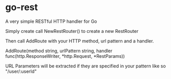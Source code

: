 go-rest
=======

A very simple RESTful HTTP handler for Go

Simply create call NewRestRouter() to create a new RestRouter

Then call AddRoute with your HTTP method, url pattern and a handler.

AddRoute(method string, urlPattern string, handler func(http.ResponseWriter, *http.Request, *RestParams))

URL Parameters will be extracted if they are specified in your pattern like so "/user/:userId"